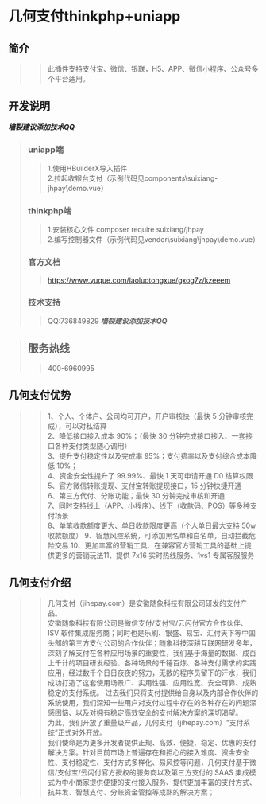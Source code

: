 # 几何支付thinkphp+uniapp
## 简介
>>此插件支持支付宝、微信、银联，H5、APP、微信小程序、公众号多个平台适用。

## 开发说明
***墙裂建议添加技术QQ***
>### uniapp端
>>1.使用HBuilderX导入插件  
>>2.拉起收银台支付（示例代码见components\suixiang-jhpay\demo.vue）
>### thinkphp端
>>1.安装核心文件 composer require suixiang/jhpay  
>>2.编写控制器文件（示例代码见vendor\suixiang\jhpay\demo.vue）
>### 官方文档
>>https://www.yuque.com/laoluotongxue/gxog7z/kzeeem
>### 技术支持
>>QQ:736849829 
***墙裂建议添加技术QQ***

>## 服务热线
>>400-6960995

## 几何支付优势
>>1、个人、个体户、公司均可开户，开户审核快（最快 5 分钟审核完成），可以对私结算  
>>2、降低接口接入成本 90%；（最快 30 分钟完成接口接入、一套接口各种支付类型随心调用）  
>>3、提升支付稳定性以及完成率 95%；支付费率以及支付综合成本降低 10%；  
>>4、资金安全性提升了 99.99%、最快 1 天可申请开通 D0 结算权限  
>>5、官方微信转账提现、支付宝转账提现接口，15 分钟快捷开通  
>>6、第三方代付、分账功能；最快 30 分钟完成审核和开通  
>>7、同时支持线上（APP、小程序）、线下（收款码、POS）等多种支付场景  
>>8、单笔收款额度更大、单日收款限度更高（个人单日最大支持 50w 收款额度） 
>>9、智慧风控系统，可添加黑名单和白名单，自动拦截危险交易 
>>10、更加丰富的营销工具、在兼容官方营销工具的基础上提供更多的营销玩法11、提供 7x16 实时热线服务、1vs1 专属客服服务 

## 几何支付介绍
>>几何支付（jihepay.com）是安徽随象科技有限公司研发的支付产品。  
>>安徽随象科技有限公司是微信支付/支付宝/云闪付官方合作伙伴、ISV 软件集成服务商；同时也是乐刷、银盛、易宝、汇付天下等中国头部的第三方支付公司的合作伙伴；随象科技深耕互联网研发多年，深刻了解支付在各种应用场景的重要性，我们基于海量的数据、成百上千计的项目研发经验、各种场景的千锤百炼、各种支付需求的实践应用，经过数千个日日夜夜的努力，无数的程序员留下的汗水，我们成功打造了这套使用场景广、实用性强、应用性宽、安全可靠、成熟稳定的支付系统。
过去我们只将支付提供给自身以及内部合作伙伴的系统使用，我们深知一些用户对支付过程中存在的各种存在的问题深感困恼、以及对拥有稳定高效安全的支付解决方案的深切渴望。  
>>为此，我们开放了重量级产品，几何支付（jihepay.com）“支付系统”正式对外开放。  
>>我们使命是为更多开发者提供正规、高效、便捷、稳定、优惠的支付解决方案。针对目前市场上普遍存在和担心的接入难度、资金安全性、支付稳定性、支付方式多样化、易风控等问题，几何支付基于微信/支付宝/云闪付官方授权的服务商以及第三方支付的 SAAS 集成模式为中小商家提供便捷的支付接入服务、提供更加丰富的支付方式、抗并发、智慧支付、分账资金管控等成熟的解决方案；